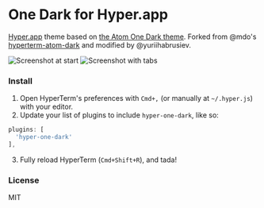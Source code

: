 # One Dark for Hyper.app

[Hyper.app](https://hyper.is) theme based on [the Atom One Dark theme](https://github.com/atom/one-dark-syntax). Forked from @mdo's [hyperterm-atom-dark](https://github.com/mdo/hyperterm-atom-dark) and modified by @yuriihabrusiev.

![Screenshot at start](https://cloud.githubusercontent.com/assets/98681/16899205/f644411e-4baf-11e6-851a-930070779867.png)
![Screenshot with tabs](https://cloud.githubusercontent.com/assets/98681/16899206/f644c080-4baf-11e6-890d-fd5c628c7991.png)

### Install

1. Open HyperTerm's preferences with `Cmd+,` (or manually at `~/.hyper.js`) with your editor.
2. Update your list of plugins to include `hyper-one-dark`, like so:
```js
plugins: [
  'hyper-one-dark'
],
```
3. Fully reload HyperTerm (`Cmd+Shift+R`), and tada!

### License

MIT
